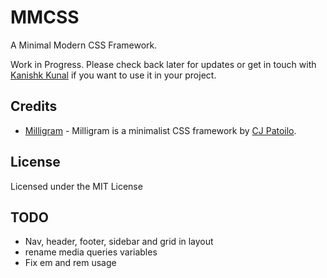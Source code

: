 # MMCSS

A Minimal Modern CSS Framework.

Work in Progress. Please check back later for updates or get in touch with [Kanishk Kunal](https://kanishkkunal.in/) if you want to use it in your project.

## Credits

- [Milligram](http://milligram.github.io) - Milligram is a minimalist CSS framework by [CJ Patoilo](http://cjpatoilo.com).

## License
Licensed under the MIT License

## TODO
 - Nav, header, footer, sidebar and grid in layout
 - rename media queries variables
 - Fix em and rem usage
